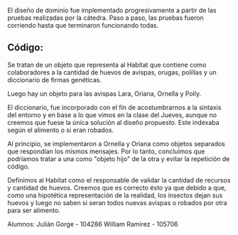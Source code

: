 El diseño de dominio fue implementado progresivamente a partir de las pruebas realizadas por la cátedra.
Paso a paso, las pruebas fueron corriendo hasta que terminaron funcionando todas.

## Código:
Se tratan de un objeto que representa al Habitat que contiene como colaboradores a la cantidad de huevos de avispas, orugas, polillas y un diccionario de firmas genéticas.

Luego hay un objeto para las avispas Lara, Oriana, Ornella y Polly. 

El diccionario, fue incorporado con el fin de acostumbrarnos a la sintaxis del entorno y en base a lo que vimos en la clase del Jueves, aunque no creemos que fuese la única solución al diseño propuesto. Este indexaba según el alimento o si eran robados.

Al principio, se implementaron a Ornella y Oriana como objetos separados que respondían los mismos mensajes. Por lo tanto, concluímos que podríamos tratar a una como "objeto hijo" de la otra y evitar la repetición de código.

Definimos al Habitat como el responsable de validar la cantidad de recursos y cantidad de huevos. Creemos que es correcto ésto ya que debido a que, como una hipotética representación de la realidad, los insectos dejan sus huevos y luego no saben si seran todos nuevas avispas o robados por otra para ser alimento.


Alumnos:
Julián Gorge - 104286
William Ramirez - 105706